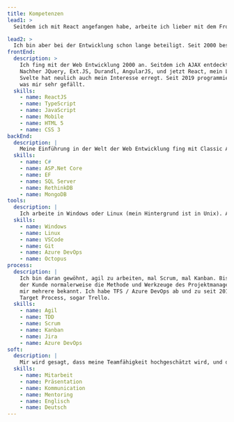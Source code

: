 ```yaml
---
title: Kompetenzen
lead1: >
  Seitdem ich mit React angefangen habe, arbeite ich lieber mit dem Front End.

lead2: >
  Ich bin aber bei der Entwicklung schon lange beteiligt. Seit 2000 beschäftige ich mich schwerpunktmäẞig mit Web Applikationen. Mein Hintergrund is Full Stack. Die Vielfalt der damit verbundenen Sprachen und Techniken, und ihre kontinuierende Weiterentwicklung hält mein Interesse wach, und weckt bei mir immer Neugier. Neue Techniken ermöglichen auch bessere Lösungen für die Benutzer meiner Software.
frontEnd:
  description: >
    Ich fing mit der Web Entwicklung 2000 an. Seitdem ich AJAX entdeckt habe, handelt es sich hauptsächlich um SPAs.
    Nachher JQuery, Ext.JS, Durandl, AngularJS, und jetzt React, mein Lieblingsframework (strenggenommen kein Framework sondern eine Programmbibliothek!). Ich probiere im Moment auch NextJS, worauf diese Website läuft.
    Svelte hat neulich auch mein Interesse erregt. Seit 2019 programmiere ich überwiegend mit TypeScript, 
    was mir sehr gefällt.
  skills:
    - name: ReactJS
    - name: TypeScript
    - name: JavaScript
    - name: Mobile
    - name: HTML 5
    - name: CSS 3
backEnd:
  description: |
    Meine Einführung in der Welt der Web Entwicklung fing mit Classic ASP an, dannach mit ASP.Net Core mit C#. Meine Erfahrung mit SQL Server reicht bis zu 2000 zurück. Ich habe aber auch mit NoSQL Datenbanken wie MongoDB und RethinkDB gearbeitet. Als ORM habe ich vorwiegend Entity Framework angewandt aber auch gelegentlich NHibernate oder Dapper.
  skills:
    - name: C#
    - name: ASP.Net Core
    - name: EF
    - name: SQL Server
    - name: RethinkDB
    - name: MongoDB
tools:
  description: |
    Ich arbeite in Windows oder Linux (mein Hintergrund ist in Unix). Als Texteditor gebrauche ich VSCode oder Visual Studio. Git (GitHub, GitLab, BitBucket) für Quellcodeverwaltung, und mehere Systeme für CI and Releasemanagement zB Gitlab, TFS, Azure DevOps, Octopus Deploy. Bezüglich der Cloud habe ich neulich kurz mit AWS bearbeitet, auch mit Azure experimentiert. Ich bin mit Docker und Kubernetes auch vertraut.
  skills:
    - name: Windows
    - name: Linux
    - name: VSCode
    - name: Git
    - name: Azure DevOps
    - name: Octopus
process:
  description: |
    Ich bin daran gewöhnt, agil zu arbeiten, mal Scrum, mal Kanban. Bis zu meiner Ankunft in ein Projektteam hat 
    der Kunde normalerweise die Methode und Werkzeuge des Projektmanagements schon festgelegt. Aus dem Grund sind
    mir mehrere bekannt. Ich habe TFS / Azure DevOps ab und zu seit 2012 benutzt, Jira mehrmals seit 2014, Shortcut,
    Target Process, sogar Trello.
  skills:
    - name: Agil
    - name: TDD
    - name: Scrum
    - name: Kanban
    - name: Jira
    - name: Azure DevOps
soft:
  description: |
    Mir wird gesagt, dass meine Teamfähigkeit hochgeschätzt wird, und dass ich dazu einen positiven Betrag bringe, der die Arbeit des Teams ergänzen. Wenn ich überhaupt Anregungen gebe, sind sie konstruktiv formuliert. Ich bin pragmatisch. Mitarbeit, Paarprogrammierung, Mentoring, Presentätion und (vielleicht auẞergewöhnlich) Dokumentation gefallen mir. Ich habe oft in multinationalen Teams gearbeitet, eine solche Umgebung gefällt mir auch.  
  skills:
    - name: Mitarbeit
    - name: Präsentation
    - name: Kommunication
    - name: Mentoring
    - name: Englisch
    - name: Deutsch
---
```

